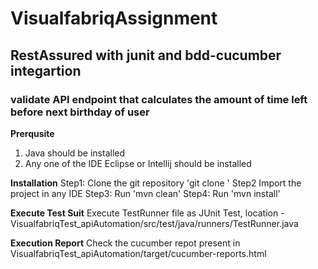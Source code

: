 # VisualfabriqAssignment #
## RestAssured with junit and bdd-cucumber integartion ##
### validate API endpoint that calculates the amount of time left before next birthday of user ###

**Prerqusite**
1. Java should be installed
2. Any one of the IDE Eclipse or Intellij should be installed

**Installation**
Step1: Clone the git repository 'git clone '
Step2 Import the project in any IDE
Step3: Run 'mvn clean'
Step4: Run 'mvn install'

**Execute Test Suit**
Execute TestRunner file as JUnit Test, location - VisualfabriqTest_apiAutomation/src/test/java/runners/TestRunner.java

**Execution Report**
Check the cucumber repot present in VisualfabriqTest_apiAutomation/target/cucumber-reports.html
